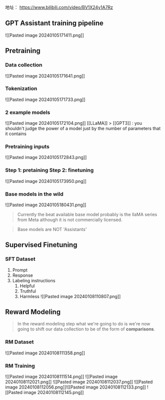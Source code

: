 
地址： https://www.bilibili.com/video/BV1X24y1A7Rz

## GPT Assistant training pipeline
![[Pasted image 20240105171411.png]]

## Pretraining
### Data collection
![[Pasted image 20240105171641.png]]
### Tokenization
![[Pasted image 20240105171733.png]]
### 2 example models
![[Pasted image 20240105172104.png]]
[[LLaMA]] > [[GPT3]] : you shouldn't judge the power of a model just by the number of parameters that it contains
### Pretraining inputs
![[Pasted image 20240105172843.png]]
### Step 1: pretaining Step 2: finetuning
![[Pasted image 20240105173950.png]]
### Base models in the wild
![[Pasted image 20240105180431.png]] 
> Currently the beat available base model probably is the llaMA series from Meta although it is not commercially licensed.

> Base models are NOT 'Assistants'

## Supervised Finetuning
### SFT Dataset
1. Prompt
2. Response
3. Labeling instructions
	1. Helpful
	2. Truthful
	3. Harmless
![[Pasted image 20240108110807.png]]

## Reward Modeling
> In the reward modeling step what we're going to do is we're now going to shift our data collection to be of the form of **comparisons**.
### RM Dataset
![[Pasted image 20240108111358.png]]
### RM Training
![[Pasted image 20240108111514.png]]
![[Pasted image 20240108112021.png]]
![[Pasted image 20240108112037.png]]
![[Pasted image 20240108112056.png]]![[Pasted image 20240108112133.png]]
![[Pasted image 20240108112145.png]]
